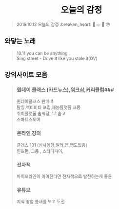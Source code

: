 <h1 align="center">오늘의 감정</h1>


> 2019.10.12 오늘의 감정
> :breaken_heart: :dizzy: :zzz: :blue_heart: :dizzy_face:
## 와닿는 노래 ##  
>10.11 you can be anything  
>Sing street - Drive It like you stole it(OV)  

## 강의사이트 모음   ##

> ### 원데이 클래스 (카드뉴스),워크샵,커리큘럼###  
> 원데이클래스 판매!!!  
> 탈잉,액티비티 프립,재능플랫폼 크몽  
> 취미플랫폼 솜씨당, 1:1 숨고  
> 스마트스토어  
> ### 온라인 강의 ###  
> 클래스 101 (신사임당,일러,앱,웹도있음)  
> 인프런, 크몽 , 스터디파이,  
> ### 전자책 ###  
> 파이프라인이 이어진다면 전자책으로 발전하는게 좋음  
> ### 유튜브 ###  
> 지식 창업 틈새를 보고 도전  